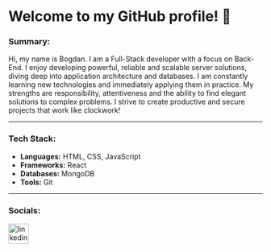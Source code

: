# Welcome to my GitHub profile! 👋

### Summary:

Hi, my name is Bogdan. I am a Full-Stack developer with a focus on Back-End. I enjoy developing powerful, reliable and
scalable server solutions, diving deep into application architecture and databases. I am constantly learning new
technologies and immediately applying them in practice. My strengths are responsibility, attentiveness and the ability
to find elegant solutions to complex problems. I strive to create productive and secure projects that work like
clockwork!

---

### Tech Stack:

-   **Languages:** HTML, CSS, JavaScript
-   **Frameworks:** React
-   **Databases:** MongoDB
-   **Tools:** Git

---

### Socials:

<a href="linkedin.com" target="_blank">
<img src="https://upload.wikimedia.org/wikipedia/commons/thumb/c/ca/LinkedIn_logo_initials.png/480px-LinkedIn_logo_initials.png" width="40" alt="linkedin-logo" />
</a>
